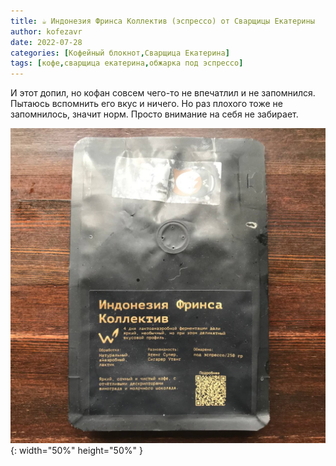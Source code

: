 ```yaml
---
title: ☕️ Индонезия Фринса Коллектив (эспрессо) от Сварщицы Екатерины
author: kofezavr
date: 2022-07-28
categories: [Кофейный блокнот,Сварщица Екатерина]
tags: [кофе,сварщица екатерина,обжарка под эспрессо]
--- 
```


И этот допил, но кофан совсем чего-то не впечатлил и не запомнился. Пытаюсь вспомнить его вкус и ничего. Но раз плохого тоже не запомнилось, значит норм. Просто внимание на себя не забирает.

![Индонезия Фринса Коллектив (эспрессо) от Сварщицы Екатерины](/assets/img/posts/coffee/22/07/indonesia-frinsa-collective.jpg){: width="50%" height="50%" }